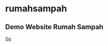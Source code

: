 # rumahsampah
<h2>Demo Website Rumah Sampah</h2>
<a href="http://stackoverflow.com" target="_blank">Go</a>
